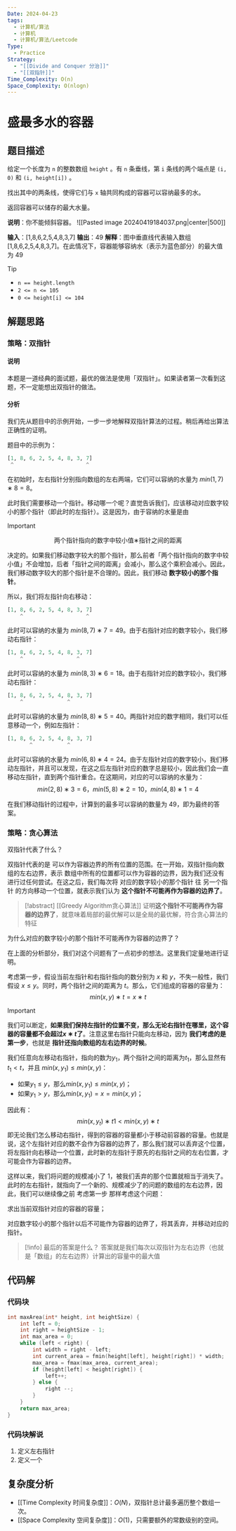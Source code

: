 ```yaml
---
Date: 2024-04-23
tags:
  - 计算机/算法
  - 计算机
  - 计算机/算法/Leetcode
Type:
  - Practice
Strategy:
  - "[[Divide and Conquer 分治]]"
  - "[[双指针]]"
Time_Complexity: O(n)
Space_Complexity: O(nlogn)
---
```

# 盛最多水的容器

## 题目描述

给定一个长度为 `n` 的整数数组 `height` 。有 `n` 条垂线，第 `i` 条线的两个端点是 `(i, 0)` 和 `(i, height[i])` 。

找出其中的两条线，使得它们与 `x` 轴共同构成的容器可以容纳最多的水。

返回容器可以储存的最大水量。

**说明**：你不能倾斜容器。
![[Pasted image 20240419184037.png|center|500]]

**输入**：[1,8,6,2,5,4,8,3,7]
**输出**：49 
**解释**：图中垂直线代表输入数组 [1,8,6,2,5,4,8,3,7]。在此情况下，容器能够容纳水（表示为蓝色部分）的最大值为 49

> [!tip] 
> 
> - `n == height.length`
> - `2 <= n <= 105`
> - `0 <= height[i] <= 104`

## 解题思路

### 策略：双指针
#### 说明

本题是一道经典的面试题，最优的做法是使用「双指针」。如果读者第一次看到这题，不一定能想出双指针的做法。

#### 分析

我们先从题目中的示例开始，一步一步地解释双指针算法的过程。稍后再给出算法正确性的证明。

题目中的示例为：

```python
[1, 8, 6, 2, 5, 4, 8, 3, 7]
 ^                       ^
```

在初始时，左右指针分别指向数组的左右两端，它们可以容纳的水量为 $min⁡(1,7)∗8=8$。

此时我们需要移动一个指针。移动哪一个呢？直觉告诉我们，应该移动对应数字较小的那个指针（即此时的左指针）。这是因为，由于容纳的水量是由

> [!important]
> <center>两个指针指向的数字中较小值∗指针之间的距离</center>

决定的。如果我们移动数字较大的那个指针，那么前者「两个指针指向的数字中较小值」不会增加，后者「指针之间的距离」会减小，那么这个乘积会减小。因此，我们移动数字较大的那个指针是不合理的。因此，我们移动 **数字较小的那个指针**。

所以，我们将左指针向右移动：

```python
[1, 8, 6, 2, 5, 4, 8, 3, 7]
    ^                    ^
```

此时可以容纳的水量为 $min⁡(8,7)∗7=49$。由于右指针对应的数字较小，我们移动右指针：

```python
[1, 8, 6, 2, 5, 4, 8, 3, 7]
    ^                 ^
```

此时可以容纳的水量为 $min⁡(8,3)∗6=18$。由于右指针对应的数字较小，我们移动右指针：

```python
[1, 8, 6, 2, 5, 4, 8, 3, 7]
    ^              ^
```

此时可以容纳的水量为 $min⁡(8,8)∗5=40$。两指针对应的数字相同，我们可以任意移动一个，例如左指针：

```python
[1, 8, 6, 2, 5, 4, 8, 3, 7]
       ^           ^
```

此时可以容纳的水量为 $min⁡(6,8)∗4=24$。由于左指针对应的数字较小，我们移动左指针，并且可以发现，在这之后左指针对应的数字总是较小，因此我们会一直移动左指针，直到两个指针重合。在这期间，对应的可以容纳的水量为：
$$min⁡(2,8)∗3=6，min⁡(5,8)∗2=10，min⁡(4,8)∗1=4$$

在我们移动指针的过程中，计算到的最多可以容纳的数量为 49，即为最终的答案。

### 策略：贪心算法

双指针代表了什么？

双指针代表的是 可以作为容器边界的所有位置的范围。在一开始，双指针指向数组的左右边界，表示 数组中所有的位置都可以作为容器的边界，因为我们还没有进行过任何尝试。在这之后，我们每次将 对应的数字较小的那个指针 往 另一个指针 的方向移动一个位置，就表示我们认为 **这个指针不可能再作为容器的边界了**。


> [!abstract] [[Greedy Algorithm贪心算法]]
> 证明**这个指针不可能再作为容器的边界了**，就意味着局部的最优解可以是全局的最优解，符合贪心算法的特征


为什么对应的数字较小的那个指针不可能再作为容器的边界了？

在上面的分析部分，我们对这个问题有了一点初步的想法。这里我们定量地进行证明。

考虑第一步，假设当前左指针和右指针指向的数分别为 *x* 和 *y*，不失一般性，我们假设 $x≤y$。同时，两个指针之间的距离为 *t*。那么，它们组成的容器的容量为：
$$min(x,y)∗t=x∗t$$

> [!important]
> 我们可以断定，**如果我们保持左指针的位置不变，那么无论右指针在哪里，这个容器的容量都不会超过$x∗t$了**。注意这里右指针只能向左移动，因为 **我们考虑的是第一步**，也就是 **指针还指向数组的左右边界的时候**。

我们任意向左移动右指针，指向的数为$y_1$，两个指针之间的距离为$t_1$，那么显然有$t_1<t$，并且 $min⁡(x,y_1)≤min(x,y)$：

- 如果$y_1​≤y$，那么$min(x,y_1​)≤min(x,y)$；
- 如果$y_1​>y$，那么$min(x,y_1​)=x=min(x,y)$；

因此有：
$$min(x,y_t​)∗t1​<min(x,y)∗t$$
即无论我们怎么移动右指针，得到的容器的容量都小于移动前容器的容量。也就是说，这个左指针对应的数不会作为容器的边界了，那么我们就可以丢弃这个位置，将左指针向右移动一个位置，此时新的左指针于原先的右指针之间的左右位置，才可能会作为容器的边界。

这样以来，我们将问题的规模减小了 1，被我们丢弃的那个位置就相当于消失了。此时的左右指针，就指向了一个新的、规模减少了的问题的数组的左右边界，因此，我们可以继续像之前 考虑第一步 那样考虑这个问题：

求出当前双指针对应的容器的容量；

对应数字较小的那个指针以后不可能作为容器的边界了，将其丢弃，并移动对应的指针。

> [!info] 最后的答案是什么？
> 答案就是我们每次以双指针为左右边界（也就是「数组」的左右边界）计算出的容量中的最大值

## 代码解

### 代码块

```c
int maxArea(int* height, int heightSize) {
    int left = 0;
    int right = heightSize - 1;
    int max_area = 0;
    while (left < right) {
        int width = right - left;
        int current_area = fmin(height[left], height[right]) * width;
        max_area = fmax(max_area, current_area);
        if (height[left] < height[right]) {
            left++;
        } else {
            right --;
        }
    }
    return max_area;
}
```

### 代码块解说

1. 定义左右指针
2. 定义一个

## 复杂度分析

- [[Time Complexity 时间复杂度]]：$O(N)$，双指针总计最多遍历整个数组一次。
- [[Space Complexity 空间复杂度]]：$O(1)$，只需要额外的常数级别的空间。